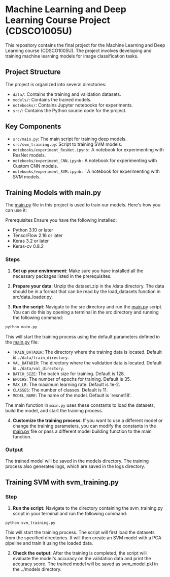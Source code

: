 # Machine Learning and Deep Learning Course Project (CDSCO1005U)
This repository contains the final project for the Machine Learning and Deep Learning course (CDSCO1005U). The project involves developing and training machine learning models for image classification tasks.

## Project Structure
The project is organized into several directories:

- `data/`: Contains the training and validation datasets.
- `models/`: Contains the trained models.
- `notebooks/`: Contains Jupyter notebooks for experiments.
- `src/`: Contains the Python source code for the project.
## Key Components
- `src/main.py`: The main script for training deep models.
- `src/svm_training.py`: Script to training SVM models.
- `notebooks/experiment_ResNet.ipynb:` A notebook for experimenting with ResNet models.
- `notebooks/experiment_CNN.ipynb:` A notebook for experimenting with Custom CNN models.
- `notebooks/experiment_SVM.ipynb:` ` A notebook for experimenting with SVM models.



## Training Models with main.py
The [main.py](src/main.py) file in this project is used to train our models. Here's how you can use it:

Prerequisites
Ensure you have the following installed:

- Python 3.10 or later
- TensorFlow 2.16 or later
- Keras 3.2 or later
- Keras-cv 0.8.2

### Steps
1. **Set up your environment**: Make sure you have installed all the necessary packages listed in the prerequisites.

2. **Prepare your data**: Unzip the dataset.zip in the /data directory. The data should be in a format that can be read by the load_datasets function in src/data_loader.py.

3. **Run the script**: Navigate to the src directory and run the [main.py](src/main.py) script. You can do this by opening a terminal in the src directory and running the following command:

```sh
python main.py
```

This will start the training process using the default parameters defined in the [main.py](src/main.py) file:

- `TRAIN_DATADIR`: The directory where the training data is located. Default is `./data/train_directory`.
- `VAL_DATADIR`: The directory where the validation data is located. Default is `./data/val_directory`.
- `BATCH_SIZE`: The batch size for training. Default is 128.
- `EPOCHS`: The number of epochs for training. Default is 35.
- `MAX_LR`: The maximum learning rate. Default is 1e-2.
- `CLASSES`: The number of classes. Default is 11.
- `MODEL_NAME`: The name of the model. Default is 'resnet18'.
  
The main function in `main.py` uses these constants to load the datasets, build the model, and start the training process.

4. **Customize the training process**: If you want to use a different model or change the training parameters, you can modify the constants in the [main.py](src/main.py) file or pass a different model building function to the main function.

### Output
The trained model will be saved in the models directory. The training process also generates logs, which are saved in the logs directory.

## Training SVM with svm_training.py
### Step
1. **Run the script:** Navigate to the directory containing the svm_training.py script in your terminal and run the following command:
```sh
python svm_training.py
```
This will start the training process. The script will first load the datasets from the specified directories. It will then create an SVM model with a PCA pipeline and train it using the loaded data.

2. **Check the output:** After the training is completed, the script will evaluate the model's accuracy on the validation data and print the accuracy score. The trained model will be saved as svm_model.pkl in the ../models directory.
